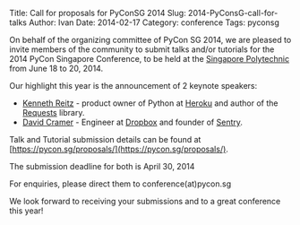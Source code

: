 Title: Call for proposals for PyConSG 2014
Slug: 2014-PyConsG-call-for-talks
Author: Ivan
Date: 2014-02-17
Category: conference
Tags: pyconsg

On behalf of the organizing committee of PyCon SG 2014,
we are pleased to invite members of the community to submit talks
and/or tutorials for the 2014 PyCon Singapore Conference, to be held at the [Singapore Polytechnic](http://www.sp.edu.sg/) from June 18 to 20, 2014.

Our highlight this year is the announcement of 2 keynote speakers:

- [Kenneth Reitz](http://kennethreitz.org/about/) - product owner of Python at 
   [Heroku](https://www.heroku.com) and author of the [Requests](http://docs.python-requests.org/en/latest/) library.
- [David Cramer](http://justcramer.com/) - Engineer at [Dropbox](http://dropbox.com) and founder of [Sentry](https://www.getsentry.com).

Talk and Tutorial submission details can be found at [https://pycon.sg/proposals/](https://pycon.sg/proposals/).

The submission deadline for both is April 30, 2014

For enquiries, please direct them to conference(at)pycon.sg

We look forward to receiving your submissions and to a great
conference this year!
